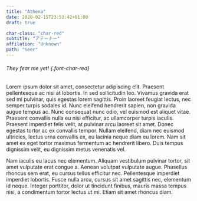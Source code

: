 ```yaml
---
title: "Athena"
date: 2020-02-15T23:53:42+01:00
draft: true

char-class: "char-red"
subtitle: "アテーナー"
affilation: "Unknown"
path: "Seer"
---
```


###### They fear me yet! {.font-char-red}

Lorem ipsum dolor sit amet, consectetur adipiscing elit. Praesent pellentesque ac nisi at lobortis. In sed sollicitudin leo. Vivamus gravida erat sed mi pulvinar, quis egestas lorem sagittis. Proin laoreet feugiat lectus, nec semper turpis sodales id. Nunc eleifend hendrerit sapien, non gravida augue tempus ac. Nunc consequat nunc odio, vel euismod est aliquet vitae. Praesent convallis nulla eu nisi efficitur, ac ullamcorper turpis iaculis. Praesent imperdiet felis velit, at pulvinar arcu laoreet sit amet. Donec egestas tortor ac ex convallis tempor. Nullam eleifend, diam nec euismod ultricies, lectus urna convallis ex, eu lacinia neque diam eu lorem. Nam sit amet ex eget tortor maximus fermentum ac hendrerit libero. Duis tempus dignissim velit, eu dignissim metus venenatis vel.

Nam iaculis eu lacus nec elementum. Aliquam vestibulum pulvinar tortor, sit amet vulputate erat congue a. Aenean volutpat vulputate augue. Phasellus rhoncus sem erat, eu cursus tellus efficitur nec. Pellentesque imperdiet imperdiet lobortis. Fusce nulla arcu, cursus sit amet sagittis nec, elementum id neque. Integer porttitor, dolor ut tincidunt finibus, mauris massa tempus nisi, a condimentum tortor lectus ut mi. Etiam sit amet rhoncus diam.
